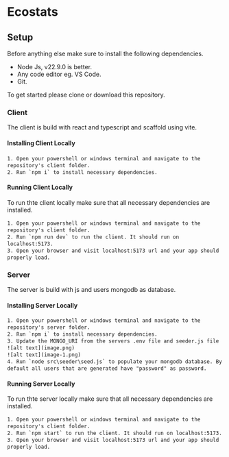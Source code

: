 # Ecostats

## Setup

Before anything else make sure to install the following dependencies.

- Node Js, v22.9.0 is better.
- Any code editor eg. VS Code.
- Git.

To get started please clone or download this repository.

### Client

The client is build with react and typescript and scaffold using vite.

#### Installing Client Locally

    1. Open your powershell or windows terminal and navigate to the repository's client folder.
    2. Run `npm i` to install necessary dependencies.

#### Running Client Locally

To run thte client locally make sure that all necessary dependencies are installed.

    1. Open your powershell or windows terminal and navigate to the repository's client folder.
    2. Run `npm run dev` to run the client. It should run on localhost:5173.
    3. Open your browser and visit localhost:5173 url and your app should properly load.

### Server

The server is build with js and users mongodb as database.

#### Installing Server Locally

    1. Open your powershell or windows terminal and navigate to the repository's server folder.
    2. Run `npm i` to install necessary dependencies.
    3. Update the MONGO_URI from the servers .env file and seeder.js file
    ![alt text](image.png)
    ![alt text](image-1.png)
    4. Run `node src\seeder\seed.js` to populate your mongodb database. By default all users that are generated have "password" as password.

#### Running Server Locally

To run thte server locally make sure that all necessary dependencies are installed.

    1. Open your powershell or windows terminal and navigate to the repository's client folder.
    2. Run `npm start` to run the client. It should run on localhost:5173.
    3. Open your browser and visit localhost:5173 url and your app should properly load.